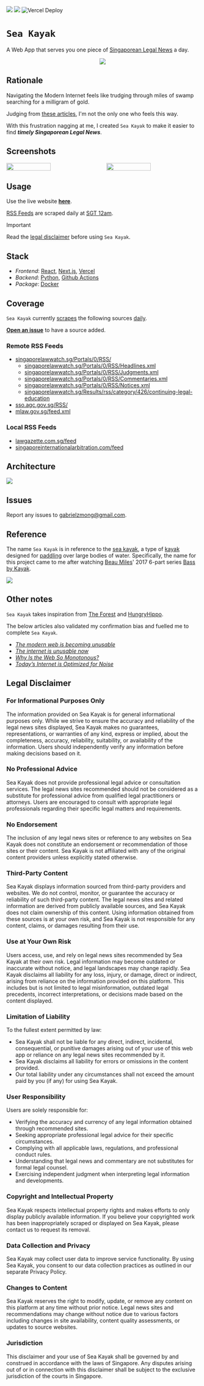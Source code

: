 [![](https://img.shields.io/badge/sea_kayak_1.0.0-passing-green)](https://github.com/gongahkia/sea-kayak/releases/tag/1.0.0) 
![](https://github.com/gongahkia/sea-kayak/actions/workflows/collate.yml/badge.svg)
![Vercel Deploy](https://deploy-badge.vercel.app/vercel/sea-kayak)

# `Sea Kayak`

A Web App that serves you one piece of [Singaporean Legal News](#coverage) a day.

<div align="center">
    <img src="./asset/logo/sea-kayak.png">
</div>

## Rationale

Navigating the Modern Internet feels like trudging through miles of swamp searching for a milligram of gold.  

Judging from [these articles](#other-notes), I'm not the only one who feels this way.

With this frustration nagging at me, I created `Sea Kayak` to make it easier to find ***timely Singaporean Legal News***.

## Screenshots

<div style="display: flex; justify-content: space-between;">
  <img src="./asset/reference/1.png" width="48%">
  <img src="./asset/reference/2.png" width="48%">
</div>

## Usage

Use the live website [**here**](https://sea-kayak.vercel.app/).

[RSS Feeds](#coverage) are scraped daily at [SGT 12am](#architecture).

> [!IMPORTANT]
> Read the [legal disclaimer](#legal-disclaimer) before using `Sea Kayak`.

## Stack

* *Frontend*: [React](https://react.dev/), [Next.js](https://nextjs.org/), [Vercel](https://vercel.com/)
* *Backend*: [Python](https://www.python.org/), [Github Actions](https://github.com/features/actions)
* *Package*: [Docker](https://www.docker.com/)

## Coverage

`Sea Kayak` currently [scrapes](./.github/workflows/collate.yml) the following sources [daily](#architecture).

[**Open an issue**](https://github.com/gongahkia/sea-kayak/issues) to have a source added.

### Remote RSS Feeds

* [singaporelawwatch.sg/Portals/0/RSS/](https://www.singaporelawwatch.sg/Portals/0/RSS/SuperFeed)
    * [singaporelawwatch.sg/Portals/0/RSS/Headlines.xml](https://www.singaporelawwatch.sg/Portals/0/RSS/Headlines.xml)
    * [singaporelawwatch.sg/Portals/0/RSS/Judgments.xml](https://www.singaporelawwatch.sg/Portals/0/RSS/Judgments.xml)
    * [singaporelawwatch.sg/Portals/0/RSS/Commentaries.xml](https://www.singaporelawwatch.sg/Portals/0/RSS/Commentaries.xml)
    * [singaporelawwatch.sg/Portals/0/RSS/Notices.xml](https://www.singaporelawwatch.sg/Portals/0/RSS/Notices.xml)
    * [singaporelawwatch.sg/Results/rss/category/426/continuing-legal-education](https://www.singaporelawwatch.sg/Results/rss/category/426/continuing-legal-education)
* [sso.agc.gov.sg/RSS/](https://sso.agc.gov.sg/RSS/NewLegislation.aspx)
* [mlaw.gov.sg/feed.xml](https://www.mlaw.gov.sg/feed.xml)

### Local RSS Feeds

* [lawgazette.com.sg/feed](https://lawgazette.com.sg/feed)
* [singaporeinternationalarbitration.com/feed](https://singaporeinternationalarbitration.com/feed)

## Architecture

![](./asset/reference/architecture.png)

## Issues

Report any issues to [gabrielzmong@gmail.com](mailto:gabrielzmong@gmail.com).

## Reference

The name `Sea Kayak` is in reference to the [sea kayak](https://en.wikipedia.org/wiki/Sea_kayak), a type of [kayak](https://en.wikipedia.org/wiki/Kayak) designed for [paddling](https://en.wikipedia.org/wiki/Paddling) over large bodies of water. Specifically, the name for this project came to me after watching [Beau Miles](https://www.youtube.com/@BeauMiles)' 2017 6-part series [Bass by Kayak](https://youtube.com/playlist?list=PLXoBa_nJj5lWtT6DsttZ5le3LxlnrBkjm&feature=shared).

![](./asset/logo/bass.webp)

## Other notes

`Sea Kayak` takes inspiration from [The Forest](https://theforest.link/) and [HungryHippo](https://github.com/hueyy/HungryHippo).

The below articles also validated my confirmation bias and fuelled me to complete `Sea Kayak`.

* [*The modern web is becoming unusable*](https://news.ycombinator.com/item?id=21848468)
* [*The internet is unusable now*](https://www.newstatesman.com/thestaggers/2023/06/internet-is-unusable-now-google-technology)
* [*Why Is the Web So Monotonous?*](https://reasonablypolymorphic.com/blog/monotonous-web/)
* [*Today’s Internet is Optimized for Noise*](https://medium.com/@sidewire/today-s-internet-is-optimized-for-noise-88e8072ff476)

## Legal Disclaimer

### For Informational Purposes Only

The information provided on Sea Kayak is for general informational purposes only. While we strive to ensure the accuracy and reliability of the legal news sites displayed, Sea Kayak makes no guarantees, representations, or warranties of any kind, express or implied, about the completeness, accuracy, reliability, suitability, or availability of the information. Users should independently verify any information before making decisions based on it.

### No Professional Advice

Sea Kayak does not provide professional legal advice or consultation services. The legal news sites recommended should not be considered as a substitute for professional advice from qualified legal practitioners or attorneys. Users are encouraged to consult with appropriate legal professionals regarding their specific legal matters and requirements.

### No Endorsement

The inclusion of any legal news sites or reference to any websites on Sea Kayak does not constitute an endorsement or recommendation of those sites or their content. Sea Kayak is not affiliated with any of the original content providers unless explicitly stated otherwise.

### Third-Party Content

Sea Kayak displays information sourced from third-party providers and websites. We do not control, monitor, or guarantee the accuracy or reliability of such third-party content. The legal news sites and related information are derived from publicly available sources, and Sea Kayak does not claim ownership of this content. Using information obtained from these sources is at your own risk, and Sea Kayak is not responsible for any content, claims, or damages resulting from their use.

### Use at Your Own Risk

Users access, use, and rely on legal news sites recommended by Sea Kayak at their own risk. Legal information may become outdated or inaccurate without notice, and legal landscapes may change rapidly. Sea Kayak disclaims all liability for any loss, injury, or damage, direct or indirect, arising from reliance on the information provided on this platform. This includes but is not limited to legal misinformation, outdated legal precedents, incorrect interpretations, or decisions made based on the content displayed.

### Limitation of Liability

To the fullest extent permitted by law:

* Sea Kayak shall not be liable for any direct, indirect, incidental, consequential, or punitive damages arising out of your use of this web app or reliance on any legal news sites recommended by it.
* Sea Kayak disclaims all liability for errors or omissions in the content provided.
* Our total liability under any circumstances shall not exceed the amount paid by you (if any) for using Sea Kayak.

### User Responsibility

Users are solely responsible for:

* Verifying the accuracy and currency of any legal information obtained through recommended sites.
* Seeking appropriate professional legal advice for their specific circumstances.
* Complying with all applicable laws, regulations, and professional conduct rules.
* Understanding that legal news and commentary are not substitutes for formal legal counsel.
* Exercising independent judgment when interpreting legal information and developments.

### Copyright and Intellectual Property

Sea Kayak respects intellectual property rights and makes efforts to only display publicly available information. If you believe your copyrighted work has been inappropriately scraped or displayed on Sea Kayak, please contact us to request its removal.

### Data Collection and Privacy

Sea Kayak may collect user data to improve service functionality. By using Sea Kayak, you consent to our data collection practices as outlined in our separate Privacy Policy.

### Changes to Content

Sea Kayak reserves the right to modify, update, or remove any content on this platform at any time without prior notice. Legal news sites and recommendations may change without notice due to various factors including changes in site availability, content quality assessments, or updates to source websites.

### Jurisdiction

This disclaimer and your use of Sea Kayak shall be governed by and construed in accordance with the laws of Singapore. Any disputes arising out of or in connection with this disclaimer shall be subject to the exclusive jurisdiction of the courts in Singapore.